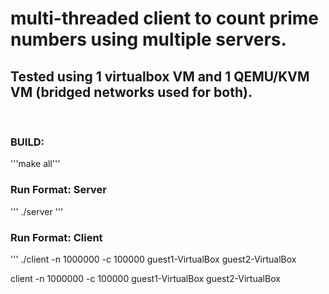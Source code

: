 
#  multi-threaded client to count prime numbers using multiple servers.

## Tested using 1 virtualbox VM and 1 QEMU/KVM VM (bridged networks used for both).  
&nbsp;

### BUILD:
'''make all'''

### Run Format: Server
'''
./server
'''

### Run Format: Client
'''
./client -n 1000000 -c 100000 guest1-VirtualBox guest2-VirtualBox

client -n 1000000 -c 100000 guest1-VirtualBox guest2-VirtualBox








